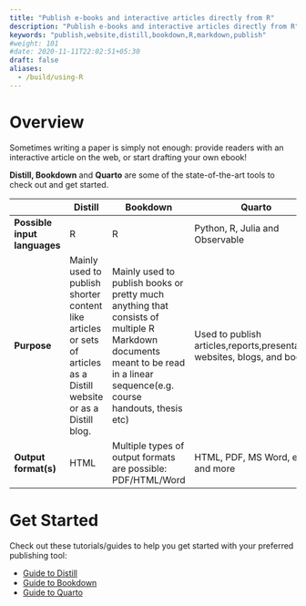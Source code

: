 ```yaml
---
title: "Publish e-books and interactive articles directly from R"
description: "Publish e-books and interactive articles directly from R"
keywords: "publish,website,distill,bookdown,R,markdown,publish"
#weight: 101
#date: 2020-11-11T22:02:51+05:30
draft: false
aliases:
  - /build/using-R
---
```

# Overview

Sometimes writing a paper is simply not enough: provide readers with an interactive article on the web, or start drafting your own ebook!

**Distill, Bookdown** and **Quarto** are some of the state-of-the-art tools to check out and get started.

|  | Distill  | Bookdown  | Quarto  |
| --- | --- | --- | --- |
| **Possible input languages** | R | R | Python, R, Julia and Observable |
| **Purpose** | Mainly used to publish shorter content like articles or sets of articles as a Distill website or as a Distill blog. | Mainly used to publish books or pretty much anything that consists of multiple R Markdown documents meant to be read in a linear sequence(e.g. course handouts, thesis etc) | Used to publish articles,reports,presentation, websites, blogs, and books. |
| **Output format(s)**  | HTML | Multiple types of output formats are possible: PDF/HTML/Word  | HTML, PDF, MS Word, ePub and more |

# Get Started

Check out these tutorials/guides to help you get started with your preferred publishing tool:

- [Guide to Distill](https://rstudio.github.io/distill/)
- [Guide to Bookdown](https://bookdown.org/yihui/bookdown/)
- [Guide to Quarto](https://quarto.org/docs/guide/)
